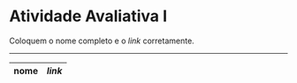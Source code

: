 # Atividade Avaliativa I

Coloquem o nome completo e o *link* corretamente.

---

nome | *link*
--- | ---
